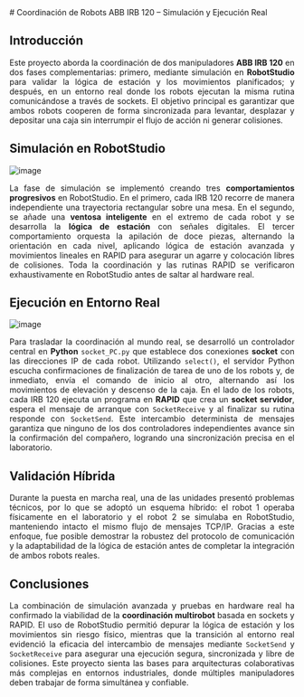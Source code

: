 <div align="justify">
# Coordinación de Robots ABB IRB 120 – Simulación y Ejecución Real

## Introducción

Este proyecto aborda la coordinación de dos manipuladores **ABB IRB 120** en dos fases complementarias: primero, mediante simulación en **RobotStudio** para validar la lógica de estación y los movimientos planificados; y después, en un entorno real donde los robots ejecutan la misma rutina comunicándose a través de sockets. El objetivo principal es garantizar que ambos robots cooperen de forma sincronizada para levantar, desplazar y depositar una caja sin interrumpir el flujo de acción ni generar colisiones.

## Simulación en RobotStudio

![image](https://github.com/user-attachments/assets/9500abc6-e0b8-4c03-bf8e-bdc068a76703)

La fase de simulación se implementó creando tres **comportamientos progresivos** en RobotStudio. En el primero, cada IRB 120 recorre de manera independiente una trayectoria rectangular sobre una mesa. En el segundo, se añade una **ventosa inteligente** en el extremo de cada robot y se desarrolla la **lógica de estación** con señales digitales. El tercer comportamiento orquesta la apilación de doce piezas, alternando la orientación en cada nivel, aplicando lógica de estación avanzada y movimientos lineales en RAPID para asegurar un agarre y colocación libres de colisiones. Toda la coordinación y las rutinas RAPID se verificaron exhaustivamente en RobotStudio antes de saltar al hardware real.

## Ejecución en Entorno Real

![image](https://github.com/user-attachments/assets/68311aee-7090-4371-9ecd-a13a9a19801f)

Para trasladar la coordinación al mundo real, se desarrolló un controlador central en **Python** `socket_PC.py` que establece dos conexiones **socket** con las direcciones IP de cada robot. Utilizando `select()`, el servidor Python escucha confirmaciones de finalización de tarea de uno de los robots y, de inmediato, envía el comando de inicio al otro, alternando así los movimientos de elevación y descenso de la caja. En el lado de los robots, cada IRB 120 ejecuta un programa en **RAPID** que crea un **socket servidor**, espera el mensaje de arranque con `SocketReceive` y al finalizar su rutina responde con `SocketSend`. Este intercambio determinista de mensajes garantiza que ninguno de los dos controladores independientes avance sin la confirmación del compañero, logrando una sincronización precisa en el laboratorio.

## Validación Híbrida

Durante la puesta en marcha real, una de las unidades presentó problemas técnicos, por lo que se adoptó un esquema híbrido: el robot 1 operaba físicamente en el laboratorio y el robot 2 se simulaba en RobotStudio, manteniendo intacto el mismo flujo de mensajes TCP/IP. Gracias a este enfoque, fue posible demostrar la robustez del protocolo de comunicación y la adaptabilidad de la lógica de estación antes de completar la integración de ambos robots reales.

## Conclusiones

La combinación de simulación avanzada y pruebas en hardware real ha confirmado la viabilidad de la **coordinación multirobot** basada en sockets y RAPID. El uso de RobotStudio permitió depurar la lógica de estación y los movimientos sin riesgo físico, mientras que la transición al entorno real evidenció la eficacia del intercambio de mensajes mediante `SocketSend` y `SocketReceive` para asegurar una ejecución segura, sincronizada y libre de colisiones. Este proyecto sienta las bases para arquitecturas colaborativas más complejas en entornos industriales, donde múltiples manipuladores deben trabajar de forma simultánea y confiable.

</div>
